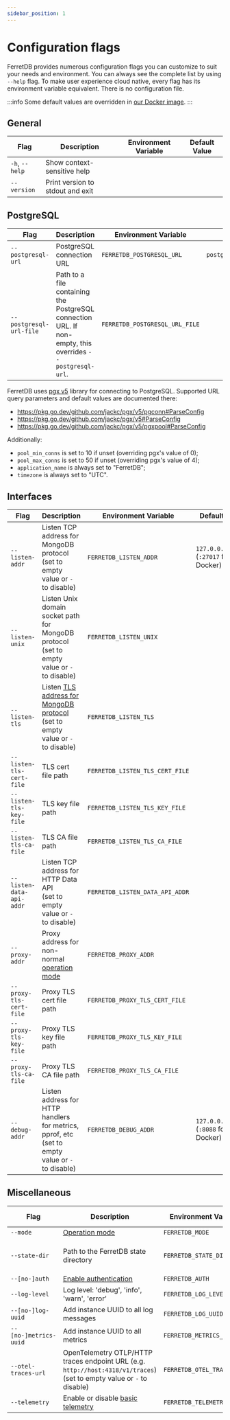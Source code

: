 ```yaml
---
sidebar_position: 1
---
```


# Configuration flags

FerretDB provides numerous configuration flags you can customize to suit your needs and environment.
You can always see the complete list by using `--help` flag.
To make user experience cloud native, every flag has its environment variable equivalent.
There is no configuration file.

:::info
Some default values are overridden in [our Docker image](../installation/ferretdb/docker.md).
:::

<!-- Keep order in sync with the `--help` output -->

## General

| Flag           | Description                      | Environment Variable | Default Value |
| -------------- | -------------------------------- | -------------------- | ------------- |
| `-h`, `--help` | Show context-sensitive help      |                      |               |
| `--version`    | Print version to stdout and exit |                      |               |

## PostgreSQL

| Flag                    | Description                                                                                               | Environment Variable           | Default Value                        |
| ----------------------- | --------------------------------------------------------------------------------------------------------- | ------------------------------ | ------------------------------------ |
| `--postgresql-url`      | PostgreSQL connection URL                                                                                 | `FERRETDB_POSTGRESQL_URL`      | `postgres://127.0.0.1:5432/postgres` |
| `--postgresql-url-file` | Path to a file containing the PostgreSQL connection URL. If non-empty, this overrides `--postgresql-url`. | `FERRETDB_POSTGRESQL_URL_FILE` |                                      |

FerretDB uses [pgx v5](https://github.com/jackc/pgx) library for connecting to PostgreSQL.
Supported URL query parameters and default values are documented there:

- https://pkg.go.dev/github.com/jackc/pgx/v5/pgconn#ParseConfig
- https://pkg.go.dev/github.com/jackc/pgx/v5#ParseConfig
- https://pkg.go.dev/github.com/jackc/pgx/v5/pgxpool#ParseConfig

Additionally:

- `pool_min_conns` is set to 10 if unset (overriding pgx's value of 0);
- `pool_max_conns` is set to 50 if unset (overriding pgx's value of 4);
- `application_name` is always set to "FerretDB";
- `timezone` is always set to "UTC".

## Interfaces

| Flag                     | Description                                                                                                           | Environment Variable            | Default Value                                |
| ------------------------ | --------------------------------------------------------------------------------------------------------------------- | ------------------------------- | -------------------------------------------- |
| `--listen-addr`          | Listen TCP address for MongoDB protocol<br />(set to empty value or `-` to disable)                                   | `FERRETDB_LISTEN_ADDR`          | `127.0.0.1:27017`<br />(`:27017` for Docker) |
| `--listen-unix`          | Listen Unix domain socket path for MongoDB protocol<br />(set to empty value or `-` to disable)                       | `FERRETDB_LISTEN_UNIX`          |                                              |
| `--listen-tls`           | Listen [TLS address for MongoDB protocol](../security/tls-connections.md)<br />(set to empty value or `-` to disable) | `FERRETDB_LISTEN_TLS`           |                                              |
| `--listen-tls-cert-file` | TLS cert file path                                                                                                    | `FERRETDB_LISTEN_TLS_CERT_FILE` |                                              |
| `--listen-tls-key-file`  | TLS key file path                                                                                                     | `FERRETDB_LISTEN_TLS_KEY_FILE`  |                                              |
| `--listen-tls-ca-file`   | TLS CA file path                                                                                                      | `FERRETDB_LISTEN_TLS_CA_FILE`   |                                              |
| `--listen-data-api-addr` | Listen TCP address for HTTP Data API<br />(set to empty value or `-` to disable)                                      | `FERRETDB_LISTEN_DATA_API_ADDR` |                                              |
| `--proxy-addr`           | Proxy address for non-normal [operation mode](operation-modes.md)                                                     | `FERRETDB_PROXY_ADDR`           |                                              |
| `--proxy-tls-cert-file`  | Proxy TLS cert file path                                                                                              | `FERRETDB_PROXY_TLS_CERT_FILE`  |                                              |
| `--proxy-tls-key-file`   | Proxy TLS key file path                                                                                               | `FERRETDB_PROXY_TLS_KEY_FILE`   |                                              |
| `--proxy-tls-ca-file`    | Proxy TLS CA file path                                                                                                | `FERRETDB_PROXY_TLS_CA_FILE`    |                                              |
| `--debug-addr`           | Listen address for HTTP handlers for metrics, pprof, etc<br />(set to empty value or `-` to disable)                  | `FERRETDB_DEBUG_ADDR`           | `127.0.0.1:8088`<br />(`:8088` for Docker)   |

## Miscellaneous

| Flag                  | Description                                                                                                                 | Environment Variable       | Default Value                  |
| --------------------- | --------------------------------------------------------------------------------------------------------------------------- | -------------------------- | ------------------------------ |
| `--mode`              | [Operation mode](operation-modes.md)                                                                                        | `FERRETDB_MODE`            | `normal`                       |
| `--state-dir`         | Path to the FerretDB state directory                                                                                        | `FERRETDB_STATE_DIR`       | `.`<br />(`/state` for Docker) |
| `--[no-]auth`         | [Enable authentication](../security/authentication.md)                                                                      | `FERRETDB_AUTH`            | enabled                        |
| `--log-level`         | Log level: 'debug', 'info', 'warn', 'error'                                                                                 | `FERRETDB_LOG_LEVEL`       | `info`                         |
| `--[no-]log-uuid`     | Add instance UUID to all log messages                                                                                       | `FERRETDB_LOG_UUID`        | disabled                       |
| `--[no-]metrics-uuid` | Add instance UUID to all metrics                                                                                            | `FERRETDB_METRICS_UUID`    | disabled                       |
| `--otel-traces-url`   | OpenTelemetry OTLP/HTTP traces endpoint URL (e.g. `http://host:4318/v1/traces`)<br />(set to empty value or `-` to disable) | `FERRETDB_OTEL_TRACES_URL` | disabled                       |
| `--telemetry`         | Enable or disable [basic telemetry](telemetry.md)                                                                           | `FERRETDB_TELEMETRY`       | `undecided`                    |

<!-- Do not document `--dev-XXX` flags -->
